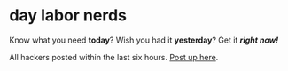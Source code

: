 <h1>day labor nerds</h1>

Know what you need __today__?  Wish you had it __yesterday__?  Get it ___right now!___

All hackers posted within the last six hours.  [Post up here](/post).
